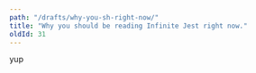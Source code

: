 ```yaml
---
path: "/drafts/why-you-sh-right-now/"
title: "Why you should be reading Infinite Jest right now."
oldId: 31
---
```

yup